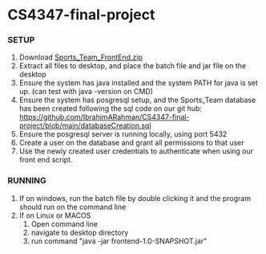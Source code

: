 # CS4347-final-project

### SETUP
1. Download [Sports_Team_FrontEnd.zip](https://github.com/IbrahimARahman/CS4347-final-project/blob/main/Sports_Team_FrontEnd.zip)
2. Extract all files to desktop, and place the batch file and jar file on the desktop
3. Ensure the system has java installed and the system PATH for java is set up. (can test with java -version on CMD)
4. Ensure the system has posgresql setup, and the Sports_Team database has been created following the sql code on our git hub: https://github.com/IbrahimARahman/CS4347-final-project/blob/main/databaseCreation.sql
5. Ensure the posgresql server is running locally, using port 5432
4. Create a user on the database and grant all permissions to that user
5. Use the newly created user credentials to authenticate when using our front end script.


### RUNNING
1. If on windows, run the batch file by double clicking it and the program should run on the command line
2. If on Linux or MACOS
	1. Open command line
	2. navigate to desktop directory
	3. run command "java -jar frontend-1.0-SNAPSHOT.jar"
